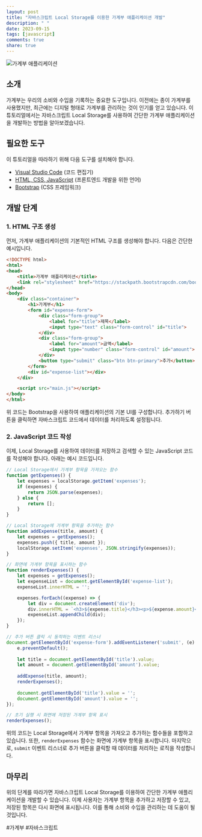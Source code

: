 ```yaml
---
layout: post
title: "자바스크립트 Local Storage를 이용한 가계부 애플리케이션 개발"
description: " "
date: 2023-09-15
tags: [javascript]
comments: true
share: true
---
```


![가계부 애플리케이션](https://example.com/gaekkebu.png)

## 소개

가계부는 우리의 소비와 수입을 기록하는 중요한 도구입니다. 이전에는 종이 가계부를 사용했지만, 최근에는 디지털 형태로 가계부를 관리하는 것이 인기를 얻고 있습니다. 이 튜토리얼에서는 자바스크립트 Local Storage를 사용하여 간단한 가계부 애플리케이션을 개발하는 방법을 알아보겠습니다.

## 필요한 도구

이 튜토리얼을 따라하기 위해 다음 도구를 설치해야 합니다.

- [Visual Studio Code](https://code.visualstudio.com) (코드 편집기)
- [HTML, CSS, JavaScript](https://www.w3schools.com) (프론트엔드 개발을 위한 언어)
- [Bootstrap](https://getbootstrap.com) (CSS 프레임워크)

## 개발 단계

### 1. HTML 구조 생성

먼저, 가계부 애플리케이션의 기본적인 HTML 구조를 생성해야 합니다. 다음은 간단한 예시입니다.

```html
<!DOCTYPE html>
<html>
<head>
    <title>가계부 애플리케이션</title>
    <link rel="stylesheet" href="https://stackpath.bootstrapcdn.com/bootstrap/4.5.0/css/bootstrap.min.css">
</head>
<body>
    <div class="container">
        <h1>가계부</h1>
        <form id="expense-form">
            <div class="form-group">
                <label for="title">제목</label>
                <input type="text" class="form-control" id="title">
            </div>
            <div class="form-group">
                <label for="amount">금액</label>
                <input type="number" class="form-control" id="amount">
            </div>
            <button type="submit" class="btn btn-primary">추가</button>
        </form>
        <div id="expense-list"></div>
    </div>

    <script src="main.js"></script>
</body>
</html>
```

위 코드는 Bootstrap을 사용하여 애플리케이션의 기본 UI를 구성합니다. 추가하기 버튼을 클릭하면 자바스크립트 코드에서 데이터를 처리하도록 설정됩니다.

### 2. JavaScript 코드 작성

이제, Local Storage를 사용하여 데이터를 저장하고 검색할 수 있는 JavaScript 코드를 작성해야 합니다. 아래는 예시 코드입니다.

```javascript
// Local Storage에서 가계부 항목을 가져오는 함수
function getExpenses() {
    let expenses = localStorage.getItem('expenses');
    if (expenses) {
        return JSON.parse(expenses);
    } else {
        return [];
    }
}

// Local Storage에 가계부 항목을 추가하는 함수
function addExpense(title, amount) {
    let expenses = getExpenses();
    expenses.push({ title, amount });
    localStorage.setItem('expenses', JSON.stringify(expenses));
}

// 화면에 가계부 항목을 표시하는 함수
function renderExpenses() {
    let expenses = getExpenses();
    let expenseList = document.getElementById('expense-list');
    expenseList.innerHTML = '';

    expenses.forEach((expense) => {
        let div = document.createElement('div');
        div.innerHTML = `<h3>${expense.title}</h3><p>${expense.amount}</p>`;
        expenseList.appendChild(div);
    });
}

// 추가 버튼 클릭 시 동작하는 이벤트 리스너
document.getElementById('expense-form').addEventListener('submit', (e) => {
    e.preventDefault();
  
    let title = document.getElementById('title').value;
    let amount = document.getElementById('amount').value;
  
    addExpense(title, amount);
    renderExpenses();
  
    document.getElementById('title').value = '';
    document.getElementById('amount').value = '';
});

// 초기 실행 시 화면에 저장된 가계부 항목 표시
renderExpenses();
```

위의 코드는 Local Storage에서 가계부 항목을 가져오고 추가하는 함수들을 포함하고 있습니다. 또한, `renderExpenses` 함수는 화면에 가계부 항목을 표시합니다. 마지막으로, `submit` 이벤트 리스너로 추가 버튼을 클릭할 때 데이터를 처리하는 로직을 작성합니다.

## 마무리

위의 단계를 따라가면 자바스크립트 Local Storage를 이용하여 간단한 가계부 애플리케이션을 개발할 수 있습니다. 이제 사용자는 가계부 항목을 추가하고 저장할 수 있고, 저장된 항목은 다시 화면에 표시됩니다. 이를 통해 소비와 수입을 관리하는 데 도움이 될 것입니다.

#가계부 #자바스크립트